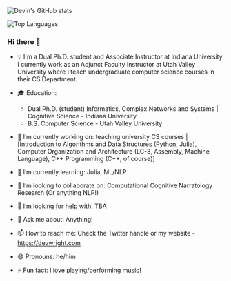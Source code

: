 
![Devin's GitHub stats](https://github-readme-stats-devinw-sudo.vercel.app/api?username=DevinW-sudo&count_private=true)

![Top Languages](https://github-readme-stats-devinw-sudo.vercel.app/api/top-langs/?username=DevinW-sudo&hide=HTML,CSS,Javascript&langs_count=10&layout=compact)

### Hi there 👋

<!--
**DevinW-sudo/DevinW-sudo** is a ✨ _special_ ✨ repository because its `README.md` (this file) appears on your GitHub profile.

Here are some ideas to get you started:

-->

- 💡 I'm a Dual Ph.D. student and Associate Instructor at Indiana University. I currently work as an Adjunct Faculty Instructor at Utah Valley University where I teach undergraduate computer science courses in their CS Department.

- 🎓 Education: 
  - Dual Ph.D. (student) Informatics, Complex Networks and Systems | Cognitive Science - Indiana University
  - B.S. Computer Science - Utah Valley University

- 🔭 I’m currently working on: teaching university CS courses | [Introduction to Algorithms and Data Structures (Python, Julia),
                                                                Computer Organization and Architecture (LC-3, Assembly, Machine Language), 
                                                                C++ Programming (C++, of course)]
- 🌱 I’m currently learning: Julia, ML/NLP
- 👯 I’m looking to collaborate on: Computational Cognitive Narratology Research (Or anything NLP!)
- 🤔 I’m looking for help with: TBA
- 💬 Ask me about: Anything!
- 📫 How to reach me: Check the Twitter handle or my website - https://devwright.com
- 😄 Pronouns: he/him
- ⚡ Fun fact: I love playing/performing music!
